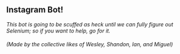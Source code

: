Instagram Bot!
---
*This bot is going to be scuffed as heck until we can fully figure out Selenium; so if you want to help, go for it.*

###### *(Made by the collective likes of Wesley, Shandon, Ian, and Miguel)*

